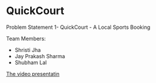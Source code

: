 # QuickCourt

Problem Statement 1- QuickCourt - A Local Sports Booking

Team Members:
- Shristi Jha
- Jay Prakash Sharma
- Shubham Lal

[The video presentatin](https://drive.google.com/file/d/1f-7Z-2JtEB9spq0L7h51bZeIxV0QdFLG/view?usp=sharing)
